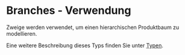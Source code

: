 # Branches - Verwendung

Zweige werden verwendet, um einen hierarchischen Produktbaum zu modellieren.

Eine weitere Beschreibung dieses Typs finden Sie unter [Typen](types/branches/branch-usage.de.md).
